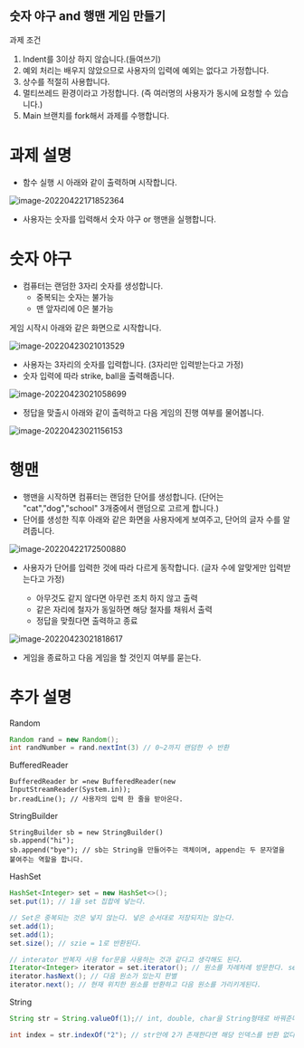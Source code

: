## 숫자 야구 and 행맨 게임 만들기

과제 조건

1. Indent를 3이상 하지 않습니다.(들여쓰기)
2. 예외 처리는 배우지 않았으므로 사용자의 입력에 예외는 없다고 가정합니다.  
3. 상수를 적절히 사용합니다.
4. 멀티쓰레드 환경이라고 가정합니다. (즉 여러명의 사용자가 동시에 요청할 수 있습니다.)
5. Main 브랜치를 fork해서 과제를 수행합니다.



# 과제 설명

- 함수 실행 시 아래와 같이 출력하며 시작합니다.

![image-20220422171852364](https://user-images.githubusercontent.com/76467201/164764663-f3efcff2-a63a-48b2-ab3f-02f61d155d61.png)

- 사용자는 숫자를 입력해서 숫자 야구 or 행맨을 실행합니다.



# 숫자 야구

- 컴퓨터는 랜덤한 3자리 숫자를 생성합니다.
  - 중복되는 숫자는 불가능
  - 맨 앞자리에 0은 불가능

게임 시작시 아래와 같은 화면으로 시작합니다.

![image-20220423021013529](https://user-images.githubusercontent.com/76467201/164764804-01b39b55-491b-4ba2-a4df-ecd9f3d2bd66.png)


- 사용자는 3자리의 숫자를 입력합니다. (3자리만 입력받는다고 가정)
- 숫자 입력에 따라 strike, ball을 출력해줍니다.

![image-20220423021058699](https://user-images.githubusercontent.com/76467201/164764833-f65df831-7ada-414c-9763-b10a02fbefa0.png)


- 정답을 맞출시 아래와 같이 출력하고 다음 게임의 진행 여부를 물어봅니다.

![image-20220423021156153](https://user-images.githubusercontent.com/76467201/164764883-8be52b08-145c-427f-b3e3-e0b7178cbc9c.png)


# 행맨

- 행맨을 시작하면 컴퓨터는 랜덤한 단어를 생성합니다. (단어는 "cat","dog","school" 3개중에서 랜덤으로 고르게 합니다.)
- 단어를 생성한 직후 아래와 같은 화면을 사용자에게 보여주고, 단어의 글자 수를 알려줍니다.

![image-20220422172500880](https://user-images.githubusercontent.com/76467201/164764929-e94fe73c-9d55-4803-a8a1-4cae5695a179.png)


- 사용자가 단어를 입력한 것에 따라 다르게 동작합니다. (글자 수에 알맞게만 입력받는다고 가정)

  - 아무것도 같지 않다면 아무런 조치 하지 않고 출력
  - 같은 자리에 철자가 동일하면 해당 철자를 채워서 출력
  - 정답을 맞췄다면 출력하고 종료

![image-20220423021818617](https://user-images.githubusercontent.com/76467201/164764977-96c67586-9235-4bad-a426-e64f35477f6e.png)


- 게임을 종료하고 다음 게임을 할 것인지 여부를 묻는다. 

# 추가 설명

Random

```java
Random rand = new Random();
int randNumber = rand.nextInt(3) // 0~2까지 랜덤한 수 반환
```

BufferedReader

```
BufferedReader br =new BufferedReader(new InputStreamReader(System.in));
br.readLine(); // 사용자의 입력 한 줄을 받아온다. 
```

StringBuilder

```
StringBuilder sb = new StringBuilder()
sb.append("hi");
sb.append("bye"); // sb는 String을 만들어주는 객체이며, append는 두 문자열을 붙여주는 역할을 합니다. 
```

HashSet

```java
HashSet<Integer> set = new HashSet<>();
set.put(1); // 1을 set 집합에 넣는다.

// Set은 중복되는 것은 넣지 않는다. 넣은 순서대로 저장되지는 않는다. 
set.add(1);
set.add(1);
set.size(); // szie = 1로 반환된다.

// interator 반복자 사용 for문을 사용하는 것과 같다고 생각해도 된다.
Iterator<Integer> iterator = set.iterator(); // 원소를 차례차례 방문한다. set은 순서가 없으므로 넣은 순서대로 방문하지는 않는다. 
iterator.hasNext(); // 다음 원소가 있는지 판별
iterator.next(); // 현재 위치한 원소를 반환하고 다음 원소를 가리키게된다. 
```

String

```java
String str = String.valueOf(1);// int, double, char을 String형태로 바꿔준다.

int index = str.indexOf("2"); // str안에 2가 존재한다면 해당 인덱스를 반환 없다면 -1을 반환 
```



